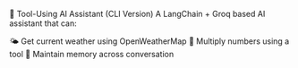 🤖 Tool-Using AI Assistant (CLI Version)
A LangChain + Groq based AI assistant that can:

🌤 Get current weather using OpenWeatherMap
🧮 Multiply numbers using a tool
💬 Maintain memory across conversation
